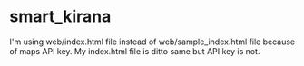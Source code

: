# smart_kirana
I'm using web/index.html file instead of web/sample_index.html file because of maps API key.
My index.html file is ditto same but API key is not.